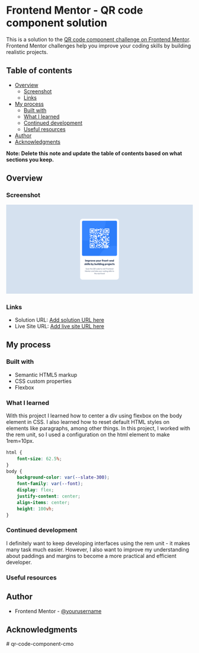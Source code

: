 # Frontend Mentor - QR code component solution

This is a solution to the [QR code component challenge on Frontend Mentor](https://www.frontendmentor.io/challenges/qr-code-component-iux_sIO_H). Frontend Mentor challenges help you improve your coding skills by building realistic projects. 

## Table of contents

- [Overview](#overview)
  - [Screenshot](#screenshot)
  - [Links](#links)
- [My process](#my-process)
  - [Built with](#built-with)
  - [What I learned](#what-i-learned)
  - [Continued development](#continued-development)
  - [Useful resources](#useful-resources)
- [Author](#author)
- [Acknowledgments](#acknowledgments)

**Note: Delete this note and update the table of contents based on what sections you keep.**

## Overview

### Screenshot

![](./screenshot.png)


### Links

- Solution URL: [Add solution URL here](https://your-solution-url.com)
- Live Site URL: [Add live site URL here](https://your-live-site-url.com)

## My process

### Built with

- Semantic HTML5 markup
- CSS custom properties
- Flexbox

### What I learned

With this project I learned how to center a div using flexbox on the body element in CSS. I also learned how to reset default HTML styles on elements like paragraphs, among other things.
In this project, I worked with the rem unit, so I used a configuration on the html element to make 1rem=10px.

```css
html {
    font-size: 62.5%;
}
body {
    background-color: var(--slate-300);
    font-family: var(--font);
    display: flex;
    justify-content: center;
    align-items: center;
    height: 100vh;
}
```

### Continued development

I definitely want to keep developing interfaces using the rem unit - it makes many task much easier. However, I also want to improve my understanding about paddings and margins to become a more practical and efficient developer. 

### Useful resources

## Author

- Frontend Mentor - [@yourusername](https://www.frontendmentor.io/profile/yourusername)


## Acknowledgments


#   q r - c o d e - c o m p o n e n t - c m o 
 
 